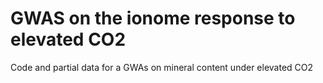 # GWAS on the ionome response to elevated CO2
Code and partial data for a GWAs on mineral content under elevated CO2
